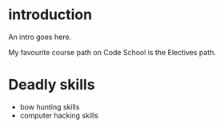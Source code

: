 # introduction
An intro goes here.

My favourite course path on Code School is the Electives path.

# Deadly skills
* bow hunting skills
* computer hacking skills

